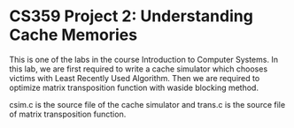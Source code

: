 # CS359 Project 2: Understanding Cache Memories

This is one of the labs in the course Introduction to Computer Systems. In this lab, we are first required to write a cache simulator which chooses victims with Least Recently Used Algorithm. Then we are required to optimize matrix transposition function with waside blocking method.

csim.c is the source file of the cache simulator and trans.c is the source file of matrix transposition function.
